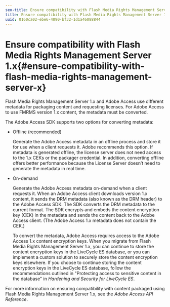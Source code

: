 ```yaml
---
seo-title: Ensure compatibility with Flash Media Rights Management Server 1.x
title: Ensure compatibility with Flash Media Rights Management Server 1.x
uuid: 0160ca02-ebe6-4090-bf32-1d1a46088844
---
```


# Ensure compatibility with Flash Media Rights Management Server 1.x{#ensure-compatibility-with-flash-media-rights-management-server-x}

Flash Media Rights Management Server 1.x and Adobe Access use different metadata for packaging content and requesting licenses. For Adobe Access to use FMRMS version 1.x content, the metadata must be converted.

The Adobe Access SDK supports two options for converting metadata:

* Offline (recommended)

  Generate the Adobe Access metadata in an offline process and store it for use when a client requests it. Adobe recommends this option. If metadata is generated offline, the license server does not need access to the 1.x CEKs or the packager credential. In addition, converting offline offers better performance because the License Server doesn’t need to generate the metadata in real time. 

* On-demand

  Generate the Adobe Access metadata on-demand when a client requests it. When an Adobe Access client downloads version 1.x content, it sends the DRM metadata (also known as the DRM header) to the Adobe Access SDK. The SDK converts the DRM metadata to the current format. The SDK encrypts and embeds the content encryption key (CEK) in the metadata and sends the content back to the Adobe Access client. (The Adobe Access 1.x metadata does not contain the CEK.)

  To convert the metadata, Adobe Access requires access to the Adobe Access 1.x content encryption keys. When you migrate from Flash Media Rights Management Server 1.x, you can continue to store the content encryption keys in the LiveCycle ES database, or you can implement a custom solution to securely store the content encryption keys elsewhere. If you choose to continue storing the content encryption keys in the LiveCycle ES database, follow the recommendations outlined in "Protecting access to sensitive content in the database" in *Hardening and Security for LiveCycle ES*.

For more information on ensuring compatibility with content packaged using Flash Media Rights Management Server 1.x, see the *Adobe Access API Reference*. 
